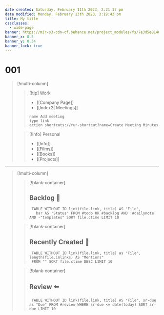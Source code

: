 ```yaml
---
date created: Saturday, February 11th 2023, 2:21:17 pm
date modified: Monday, February 13th 2023, 3:19:43 pm
title: My title
cssclasses:
  - wide-page
banner: https://mir-s3-cdn-cf.behance.net/project_modules/fs/7e3d5e81488145.5d050548d72a7.jpg
banner_x: 0.5
banner_y: 0.34
banner_lock: true
---
```


# 001


> [!multi-column]
>
>> [!tip] Work  
>> - [[Company Page]]
>> - [[Index2| Meetings]]
>> ```button
>> name Add meeting
>> type link
>> action shortcuts://run-shortcut?name=Create Meeting Minutes
>> ```
>
>> [!Info] Personal  
>> - [[Info]]
>> - [[Films]]
>> - [[Books]]
>> - [[Projects]]
>

---

> [!multi-column]
>> [!blank-container]
>> ## Backlog 🚧
>> ```dataview
>>  TABLE WITHOUT ID link(file.link, title) AS "File",
>>    bar AS "Status" FROM #todo OR #backlog AND !#dailynote AND -"templates" SORT file.ctime LIMIT 10
>> ```
>
>> [!blank-container]
>> ## Recently Created 🐣
>> ```dataview
>>  TABLE WITHOUT ID link(file.link, title) as "File", length(file.inlinks) AS "Mentions"
>>  FROM "" SORT file.ctime DESC LIMIT 10
>> ```
>
>> [!blank-container]
>> ## Review ⬅️
>> ```dataview
>>  TABLE WITHOUT ID link(file.link, title) AS "File", sr-due as "Due" FROM #review WHERE sr-due <= date(today) SORT sr-due LIMIT 10
>> ```